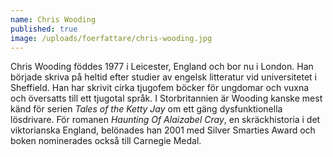 ```yaml
---
name: Chris Wooding
published: true
image: /uploads/foerfattare/chris-wooding.jpg
---
```

Chris Wooding föddes 1977 i Leicester, England och bor nu i London. Han började skriva på heltid efter studier av engelsk litteratur vid universitetet i Sheffield. Han har skrivit cirka tjugofem böcker för ungdomar och vuxna och översatts till ett tjugotal språk. I Storbritannien är Wooding kanske mest känd för serien _Tales of the Ketty Jay_ om ett gäng dysfunktionella lösdrivare. För romanen _Haunting Of Alaizabel Cray_, en skräckhistoria i det viktorianska England, belönades han 2001 med Silver Smarties Award och boken nominerades också till Carnegie Medal.
